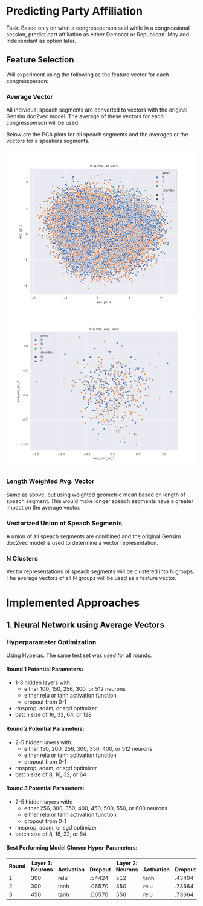 # Predicting Party Affiliation
Task: Based only on what a congressperson said while in a congressional session, predict part affiliation as either Democat or Republican.
May add Independant as option later.

## Feature Selection

Will experiment using the following as the feature vector for each congressperson:

### Average Vector
All individual speach segments are converted to vectors with the original Gensim doc2vec model. The average of these vectors for each congressperson will be used.

Below are the PCA plots for all speach segments and the averages or the vectors for a speakers segments.

![all](https://github.com/RossDeVito/Marat/blob/master/Images/PCA_plot_all_vecs.png)
![avg](https://github.com/RossDeVito/Marat/blob/master/Images/PCA_plot_avg_vecs.png)


### Length Weighted Avg. Vector
Same as above, but using weighted geometric mean based on length of speach segment. This would make longer speach segments have a greater impact on the average vector.

### Vectorized Union of Speach Segments
A union of all speach segments are combined and the original Gensim doc2vec model is used to determine a vector representation.

### N Clusters
Vector representations of speach segments will be clustered into N groups. The average vectors of all N groups will be used as a feature vector.

# Implemented Approaches

## 1. Neural Network using Average Vectors

### Hyperparameter Optimization
Using [Hyperas](https://github.com/maxpumperla/hyperas). The same test set was used for all rounds.

#### Round 1 Potential Parameters:
- 1-3 hidden layers with: 
	- either 100, 150, 256, 300, or 512 neurons
	- either relu or tanh activation function
	- dropout from 0-1
- rmsprop, adam, or sgd optimizer
- batch size of 16, 32, 64, or 128

#### Round 2 Potential Parameters:
- 2-5 hidden layers with: 
	- either 150, 200, 256, 300, 350, 400, or 512 neurons
	- either relu or tanh activation function
	- dropout from 0-1
- rmsprop, adam, or sgd optimizer
- batch size of 8, 16, 32, or 64

#### Round 3 Potential Parameters:
- 2-5 hidden layers with: 
	- either 256, 300, 350, 400, 450, 500, 550, or 600 neurons
	- either relu or tanh activation function
	- dropout from 0-1
- rmsprop, adam, or sgd optimizer
- batch size of 8, 16, 32, or 64

#### Best Performing Model Chosen Hyper-Parameters:

<table><tr><th>Round</th><th>Layer 1:<br>Neurons<br></th><th><br>Activation<br></th><th><br>Dropout</th><th>Layer 2:<br>Neurons<br></th><th><br>Activation<br></th><th><br>Dropout<br></th><th>Layer 3:<br>Neurons<br></th><th><br>Activation</th><th><br>Dropout<br></th><th>Optimizer</th><th>Batch Size</th><th>Test Set Accuracy</th><th>Test Set Loss</th></tr><tr><td>1</td><td>300</td><td>relu</td><td>.54424</td><td>512</td><td>tanh</td><td>.43404</td><td>300</td><td>relu</td><td>.69751</td><td>rmsprop</td><td>16</td><td>0.9259259281335054</td><td>0.5632826244389569</td></tr><tr><td>2</td><td>300</td><td>tanh</td><td>.06570</td><td>350</td><td>relu</td><td>.73664</td><td>512</td><td>relu</td><td>.78715</td><td>adam</td><td>16</td><td>0.9351851851851852</td><td>0.7920230677765276</td></tr><tr><td>3</td><td>450</td><td>tanh</td><td>.06570</td><td>550</td><td>relu</td><td>.73664</td><td>600</td><td>relu</td><td>.78715</td><td>adam</td><td>16</td><td>0.907407405199828</td><td>0.6660188585519791</td></tr></table>